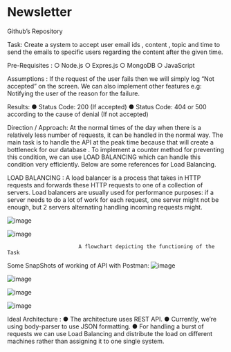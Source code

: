 # Newsletter

Github’s Repository

Task:
Create a system to accept user email ids , content , topic and time to send the emails to specific users regarding the content after the given time.

Pre-Requisites : 
○	Node.js
○	Expres.js
○	MongoDB
○	JavaScript     

Assumptions : 
If the request of the user fails then we will simply log “Not accepted” on the screen. We can also implement other features e.g: Notifying the user of the reason for the failure.

Results: 
●	Status Code: 200 (If accepted)
●	Status Code: 404 or 500 according to the cause of denial (If not accepted)   

Direction / Approach:
At the normal times of the day when there is a relatively less number of requests, it can be handled in the normal way. The main task is to handle the API at the peak time because that will create a bottleneck for our database . To implement a counter method for preventing this condition, we can use LOAD BALANCING which can handle this condition very efficiently. Below are some references for Load Balancing.

LOAD BALANCING :
A load balancer is a process that takes in HTTP requests and forwards these HTTP requests to one of a collection of servers. Load balancers are usually used for performance purposes: if a server needs to do a lot of work for each request, one server might not be enough, but 2 servers alternating handling incoming requests might.

![image](https://user-images.githubusercontent.com/56034219/167151595-69cc6de8-5280-4597-8c32-2de9b803ee0f.png)

![image](https://user-images.githubusercontent.com/56034219/167151683-793b05e9-b52c-432c-a66e-6a10a6fed38e.png)

                           A flowchart depicting the functioning of the Task 



Some SnapShots of working of API with Postman:
![image](https://user-images.githubusercontent.com/56034219/167151886-9ead0dd1-a4ea-4d96-a9a2-59b048a46880.png)

![image](https://user-images.githubusercontent.com/56034219/167151913-1177d9d2-165a-4b75-b37e-bebf4e075c90.png)

![image](https://user-images.githubusercontent.com/56034219/167151947-f784f1c0-86c4-4944-98e9-1f0c421a2ba4.png)

![image](https://user-images.githubusercontent.com/56034219/167151972-d98f9a86-195c-4e71-b09b-ccc089d65c3b.png)

Ideal Architecture :
●	The architecture uses REST API.
●	Currently, we’re using body-parser to use JSON formatting.
●	For handling a burst of requests we can use Load Balancing and distribute the load on different machines rather than assigning it to one single system.
